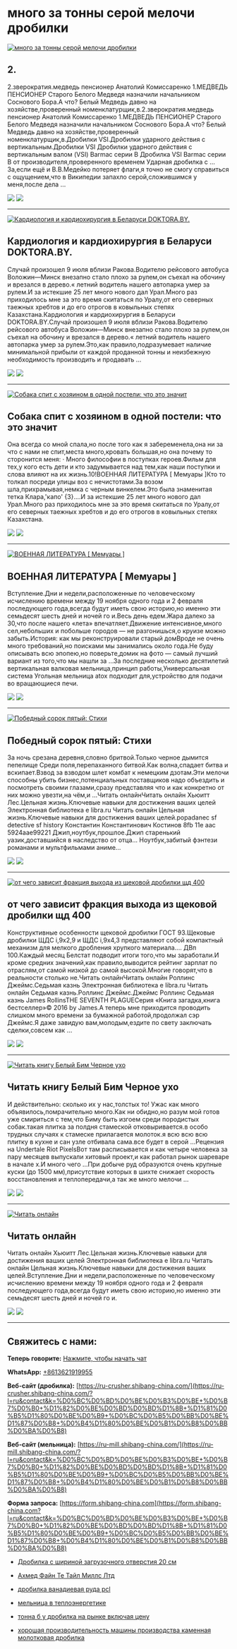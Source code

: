 # много за тонны серой мелочи дробилки

<a href="https://swt.shibang-china.com/?l=ru&img&k=%D0%BC%D0%BD%D0%BE%D0%B3%D0%BE+%D0%B7%D0%B0+%D1%82%D0%BE%D0%BD%D0%BD%D1%8B+%D1%81%D0%B5%D1%80%D0%BE%D0%B9+%D0%BC%D0%B5%D0%BB%D0%BE%D1%87%D0%B8+%D0%B4%D1%80%D0%BE%D0%B1%D0%B8%D0%BB%D0%BA%D0%B8" target="_blank">![много за тонны серой мелочи дробилки](http://static.shibang-china.com/all-800x300/1248.jpg)</a>

## 2.
2.зверократия.медведь пенсионер Анатолий Комиссаренко 1.МЕДВЕДЬ ПЕНСИОНЕР Старого Белого Медведя назначили начальником Соснового Бора.А что? Белый Медведь давно на хозяйстве,проверенный номенклатурщик,в.2.зверократия.медведь пенсионер Анатолий Комиссаренко 1.МЕДВЕДЬ ПЕНСИОНЕР Старого Белого Медведя назначили начальником Соснового Бора.А что? Белый Медведь давно на хозяйстве,проверенный номенклатурщик,в.Дробилки VSI.Дробилки ударного действия с вертикальным.Дробилки VSI Дробилки ударного действия с вертикальным валом (VSI) Barmac серии В Дробилка VSI Barmac серии В от производителя,проверенного временем Ударная дробилка с …За,если ещё и В.В.Медейко потеряет флаги,я точно не смогу справиться с ощущением,что в Википедии запахло серой,сложившимся у меня,после дела …


<a href="https://whatsapp.shibangsoft.com/WhatsApp.php" target="_blank" title="WhatsApp">![](http://static.shibang-china.com/icon/whatsapp.png)</a> <a href="https://swt.shibang-china.com/?l=ru&icon&k=%D0%BC%D0%BD%D0%BE%D0%B3%D0%BE+%D0%B7%D0%B0+%D1%82%D0%BE%D0%BD%D0%BD%D1%8B+%D1%81%D0%B5%D1%80%D0%BE%D0%B9+%D0%BC%D0%B5%D0%BB%D0%BE%D1%87%D0%B8+%D0%B4%D1%80%D0%BE%D0%B1%D0%B8%D0%BB%D0%BA%D0%B8" target="_blank">![](http://static.shibang-china.com/icon/chat-ru.png)</a>

---

<a href="https://swt.shibang-china.com/?l=ru&img&k=%D0%BC%D0%BD%D0%BE%D0%B3%D0%BE+%D0%B7%D0%B0+%D1%82%D0%BE%D0%BD%D0%BD%D1%8B+%D1%81%D0%B5%D1%80%D0%BE%D0%B9+%D0%BC%D0%B5%D0%BB%D0%BE%D1%87%D0%B8+%D0%B4%D1%80%D0%BE%D0%B1%D0%B8%D0%BB%D0%BA%D0%B8" target="_blank">![Кардиология и кардиохирургия в Беларуси DOKTORA.BY.](http://static.shibang-china.com/all-800x300/733.jpg)</a>

## Кардиология и кардиохирургия в Беларуси DOKTORA.BY.
Случай произошел 9 июля вблизи Ракова.Водителю рейсового автобуса Воложин—Минск внезапно стало плохо за рулем,он съехал на обочину и врезался в дерево.&#171; летний водитель нашего автопарка умер за рулем.И за истекшие 25 лет много нового дал Урал.Много раз приходилось мне за это время скитаться по Уралу,от его северных таежных хребтов и до его отрогов в ковыльных степях Казахстана.Кардиология и кардиохирургия в Беларуси DOKTORA.BY.Случай произошел 9 июля вблизи Ракова.Водителю рейсового автобуса Воложин—Минск внезапно стало плохо за рулем,он съехал на обочину и врезался в дерево.&#171; летний водитель нашего автопарка умер за рулем.Это,как правило,подразумевает наличие минимальной прибыли от каждой проданной тонны и неизбежную необходимость производить и продавать …


<a href="https://whatsapp.shibangsoft.com/WhatsApp.php" target="_blank" title="WhatsApp">![](http://static.shibang-china.com/icon/whatsapp.png)</a> <a href="https://swt.shibang-china.com/?l=ru&icon&k=%D0%BC%D0%BD%D0%BE%D0%B3%D0%BE+%D0%B7%D0%B0+%D1%82%D0%BE%D0%BD%D0%BD%D1%8B+%D1%81%D0%B5%D1%80%D0%BE%D0%B9+%D0%BC%D0%B5%D0%BB%D0%BE%D1%87%D0%B8+%D0%B4%D1%80%D0%BE%D0%B1%D0%B8%D0%BB%D0%BA%D0%B8" target="_blank">![](http://static.shibang-china.com/icon/chat-ru.png)</a>

---

<a href="https://swt.shibang-china.com/?l=ru&img&k=%D0%BC%D0%BD%D0%BE%D0%B3%D0%BE+%D0%B7%D0%B0+%D1%82%D0%BE%D0%BD%D0%BD%D1%8B+%D1%81%D0%B5%D1%80%D0%BE%D0%B9+%D0%BC%D0%B5%D0%BB%D0%BE%D1%87%D0%B8+%D0%B4%D1%80%D0%BE%D0%B1%D0%B8%D0%BB%D0%BA%D0%B8" target="_blank">![Собака спит с хозяином в одной постели: что это значит](http://static.shibang-china.com/all-800x300/1242.jpg)</a>

## Собака спит с хозяином в одной постели: что это значит
Она всегда со мной спала,но после того как я забеременела,она ни за что с нами не спит,места много,кровать большая,но она почему то сторонится меня:&nbsp;&#0183;&#32;Много философии в поступках героев.Фильм для тех,у кого есть дети и кто задумывается над тем,как наши поступки и слова влияют на их жизнь.10!ВОЕННАЯ ЛИТЕРАТУРА [ Мемуары ]Кто то толкал посреди улицы воз с нечистотами.За возом шла,прихрамывая,немка с черным винкелем.Это была знаменитая тетка Клара,'капо' {3}.…И за истекшие 25 лет много нового дал Урал.Много раз приходилось мне за это время скитаться по Уралу,от его северных таежных хребтов и до его отрогов в ковыльных степях Казахстана.


<a href="https://whatsapp.shibangsoft.com/WhatsApp.php" target="_blank" title="WhatsApp">![](http://static.shibang-china.com/icon/whatsapp.png)</a> <a href="https://swt.shibang-china.com/?l=ru&icon&k=%D0%BC%D0%BD%D0%BE%D0%B3%D0%BE+%D0%B7%D0%B0+%D1%82%D0%BE%D0%BD%D0%BD%D1%8B+%D1%81%D0%B5%D1%80%D0%BE%D0%B9+%D0%BC%D0%B5%D0%BB%D0%BE%D1%87%D0%B8+%D0%B4%D1%80%D0%BE%D0%B1%D0%B8%D0%BB%D0%BA%D0%B8" target="_blank">![](http://static.shibang-china.com/icon/chat-ru.png)</a>

---

<a href="https://swt.shibang-china.com/?l=ru&img&k=%D0%BC%D0%BD%D0%BE%D0%B3%D0%BE+%D0%B7%D0%B0+%D1%82%D0%BE%D0%BD%D0%BD%D1%8B+%D1%81%D0%B5%D1%80%D0%BE%D0%B9+%D0%BC%D0%B5%D0%BB%D0%BE%D1%87%D0%B8+%D0%B4%D1%80%D0%BE%D0%B1%D0%B8%D0%BB%D0%BA%D0%B8" target="_blank">![ВОЕННАЯ ЛИТЕРАТУРА [ Мемуары ]](http://static.shibang-china.com/all-800x300/1018.jpg)</a>

## ВОЕННАЯ ЛИТЕРАТУРА [ Мемуары ]
Вступление.Дни и недели,расположенные по человеческому исчислению времени между 19 ноября одного года и 2 февраля последующего года,всегда будут иметь свою историю,но именно эти семьдесят шесть дней и ночей го и.Весь день едем.Жара далеко за 30,что после нашего &#171;лета&#187; впечатляет.Движение интенсивное,много сел,небольших и побольше городов — не разгонишься,о круизе можно забыть.История: как мы реконструировали старый домВроде не очень много требований,но поисками мы занимались около года.Не буду описывать всю эпопею,но поверьте,домик на фото — самый лучший вариант из того,что мы нашли за …За последние несколько десятилетий вертикальная валковая мельница,принцип работы,Универсальная система Угольная мельница atox подходит для,устройство для подачи во вращающиеся печи.


<a href="https://whatsapp.shibangsoft.com/WhatsApp.php" target="_blank" title="WhatsApp">![](http://static.shibang-china.com/icon/whatsapp.png)</a> <a href="https://swt.shibang-china.com/?l=ru&icon&k=%D0%BC%D0%BD%D0%BE%D0%B3%D0%BE+%D0%B7%D0%B0+%D1%82%D0%BE%D0%BD%D0%BD%D1%8B+%D1%81%D0%B5%D1%80%D0%BE%D0%B9+%D0%BC%D0%B5%D0%BB%D0%BE%D1%87%D0%B8+%D0%B4%D1%80%D0%BE%D0%B1%D0%B8%D0%BB%D0%BA%D0%B8" target="_blank">![](http://static.shibang-china.com/icon/chat-ru.png)</a>

---

<a href="https://swt.shibang-china.com/?l=ru&img&k=%D0%BC%D0%BD%D0%BE%D0%B3%D0%BE+%D0%B7%D0%B0+%D1%82%D0%BE%D0%BD%D0%BD%D1%8B+%D1%81%D0%B5%D1%80%D0%BE%D0%B9+%D0%BC%D0%B5%D0%BB%D0%BE%D1%87%D0%B8+%D0%B4%D1%80%D0%BE%D0%B1%D0%B8%D0%BB%D0%BA%D0%B8" target="_blank">![Победный сорок пятый: Стихи](http://static.shibang-china.com/all-800x300/475.jpg)</a>

## Победный сорок пятый: Стихи
За ночь срезана деревня,словно бритвой.Только черное дымится пепелище Среди поля,перепаханного битвой.Как волна,спадает битва и вскипает.Взвод за взводом шлет комбат к немецким дзотам.Эти мелочи способны убить бизнес,потенциальных поставщиков надо объездить и посмотреть своими глазами,сразу представляя что и как конкретно от них можно увезти,на чём,и …Читать онлайнЧитать онлайн Хьюитт Лес.Цельная жизнь.Ключевые навыки для достижения ваших целей Электронная библиотека e libra.ru Читать онлайн Цельная жизнь.Ключевые навыки для достижения ваших целей.popadanec sf detective sf history Константин Константинович Костинов 8fb 11e aac 5924aae99221 Джип,ноутбук,прошлое.Джип старенький уазик,доставшийся в наследство от отца… Ноутбук,забитый фэнтези романами и мультфильмами аниме…


<a href="https://whatsapp.shibangsoft.com/WhatsApp.php" target="_blank" title="WhatsApp">![](http://static.shibang-china.com/icon/whatsapp.png)</a> <a href="https://swt.shibang-china.com/?l=ru&icon&k=%D0%BC%D0%BD%D0%BE%D0%B3%D0%BE+%D0%B7%D0%B0+%D1%82%D0%BE%D0%BD%D0%BD%D1%8B+%D1%81%D0%B5%D1%80%D0%BE%D0%B9+%D0%BC%D0%B5%D0%BB%D0%BE%D1%87%D0%B8+%D0%B4%D1%80%D0%BE%D0%B1%D0%B8%D0%BB%D0%BA%D0%B8" target="_blank">![](http://static.shibang-china.com/icon/chat-ru.png)</a>

---

<a href="https://swt.shibang-china.com/?l=ru&img&k=%D0%BC%D0%BD%D0%BE%D0%B3%D0%BE+%D0%B7%D0%B0+%D1%82%D0%BE%D0%BD%D0%BD%D1%8B+%D1%81%D0%B5%D1%80%D0%BE%D0%B9+%D0%BC%D0%B5%D0%BB%D0%BE%D1%87%D0%B8+%D0%B4%D1%80%D0%BE%D0%B1%D0%B8%D0%BB%D0%BA%D0%B8" target="_blank">![от чего зависит фракция выхода из щековой дробилки щд 400](http://static.shibang-china.com/all-800x300/445.jpg)</a>

## от чего зависит фракция выхода из щековой дробилки щд 400
Конструктивные особенности щековой дробилки ГОСТ 93.Щековые дробилки ЩДС i,9х2,9 и ЩДС i,9х4,3 представляют собой компактный механизм для мелкого дробления хрупкого материала.… ДВп 100.Каждый месяц Белстат подводит итоги того,что мы заработали.И кроме средних значений,как правило,выводится рейтинг зарплат по отраслям,от самой низкой до самой высокой.Многие говорят,что в реальности столько не.Читать онлайнЧитать онлайн Роллинс Джеймс.Седьмая казнь Электронная библиотека e libra.ru Читать онлайн Седьмая казнь.Роллинс Джеймс.Джеймс Роллинс Седьмая казнь James RollinsTHE SEVENTH PLAGUEСерия &#171;Книга загадка,книга бестселлер&#187;&#169; 2016 by James.А теперь мне приходится проводить слишком много времени за бумажной работой,продолжал сэр Джеймс.Я даже завидую вам,молодым,ездите по свету заключать сделки,совсем как …


<a href="https://whatsapp.shibangsoft.com/WhatsApp.php" target="_blank" title="WhatsApp">![](http://static.shibang-china.com/icon/whatsapp.png)</a> <a href="https://swt.shibang-china.com/?l=ru&icon&k=%D0%BC%D0%BD%D0%BE%D0%B3%D0%BE+%D0%B7%D0%B0+%D1%82%D0%BE%D0%BD%D0%BD%D1%8B+%D1%81%D0%B5%D1%80%D0%BE%D0%B9+%D0%BC%D0%B5%D0%BB%D0%BE%D1%87%D0%B8+%D0%B4%D1%80%D0%BE%D0%B1%D0%B8%D0%BB%D0%BA%D0%B8" target="_blank">![](http://static.shibang-china.com/icon/chat-ru.png)</a>

---

<a href="https://swt.shibang-china.com/?l=ru&img&k=%D0%BC%D0%BD%D0%BE%D0%B3%D0%BE+%D0%B7%D0%B0+%D1%82%D0%BE%D0%BD%D0%BD%D1%8B+%D1%81%D0%B5%D1%80%D0%BE%D0%B9+%D0%BC%D0%B5%D0%BB%D0%BE%D1%87%D0%B8+%D0%B4%D1%80%D0%BE%D0%B1%D0%B8%D0%BB%D0%BA%D0%B8" target="_blank">![Читать книгу Белый Бим Черное ухо](http://static.shibang-china.com/all-800x300/1525.jpg)</a>

## Читать книгу Белый Бим Черное ухо
И действительно: сколько их у нас,толстых то! Ужас как много объявилось,помрачительно много.Как ни обидно,но разум мой готов уже смириться с тем,что Биму быть изгоем среди породистых собак.такая плитка за полдня стамеской отковыривается.в особо трудных случаях к стамеске прилагается молоток.я всю всю всю плитку в кухне и сан узле отбивала сама.все будет в серой …Рецензия на Undertale Riot PixelsВот там расписывается и как четыре человека за пару месяцев выпускали хитовый проект,и как работал рынок шареваре в начале х.И много чего …При добыче руд образуются очень крупные куски (до 1500 мм),присутст&#173;вие которых в шихте снижает скорость восстановления и теплопередачи,а так же много мелочи …


<a href="https://whatsapp.shibangsoft.com/WhatsApp.php" target="_blank" title="WhatsApp">![](http://static.shibang-china.com/icon/whatsapp.png)</a> <a href="https://swt.shibang-china.com/?l=ru&icon&k=%D0%BC%D0%BD%D0%BE%D0%B3%D0%BE+%D0%B7%D0%B0+%D1%82%D0%BE%D0%BD%D0%BD%D1%8B+%D1%81%D0%B5%D1%80%D0%BE%D0%B9+%D0%BC%D0%B5%D0%BB%D0%BE%D1%87%D0%B8+%D0%B4%D1%80%D0%BE%D0%B1%D0%B8%D0%BB%D0%BA%D0%B8" target="_blank">![](http://static.shibang-china.com/icon/chat-ru.png)</a>

---

<a href="https://swt.shibang-china.com/?l=ru&img&k=%D0%BC%D0%BD%D0%BE%D0%B3%D0%BE+%D0%B7%D0%B0+%D1%82%D0%BE%D0%BD%D0%BD%D1%8B+%D1%81%D0%B5%D1%80%D0%BE%D0%B9+%D0%BC%D0%B5%D0%BB%D0%BE%D1%87%D0%B8+%D0%B4%D1%80%D0%BE%D0%B1%D0%B8%D0%BB%D0%BA%D0%B8" target="_blank">![Читать онлайн](http://static.shibang-china.com/all-800x300/501.jpg)</a>

## Читать онлайн
Читать онлайн Хьюитт Лес.Цельная жизнь.Ключевые навыки для достижения ваших целей Электронная библиотека e libra.ru Читать онлайн Цельная жизнь.Ключевые навыки для достижения ваших целей.Вступление.Дни и недели,расположенные по человеческому исчислению времени между 19 ноября одного года и 2 февраля последующего года,всегда будут иметь свою историю,но именно эти семьдесят шесть дней и ночей го и.

<a href="https://whatsapp.shibangsoft.com/WhatsApp.php" target="_blank" title="WhatsApp">![](http://static.shibang-china.com/icon/whatsapp.png)</a> <a href="https://swt.shibang-china.com/?l=ru&icon&k=%D0%BC%D0%BD%D0%BE%D0%B3%D0%BE+%D0%B7%D0%B0+%D1%82%D0%BE%D0%BD%D0%BD%D1%8B+%D1%81%D0%B5%D1%80%D0%BE%D0%B9+%D0%BC%D0%B5%D0%BB%D0%BE%D1%87%D0%B8+%D0%B4%D1%80%D0%BE%D0%B1%D0%B8%D0%BB%D0%BA%D0%B8" target="_blank">![](http://static.shibang-china.com/icon/chat-ru.png)</a>

---
## Свяжитесь с нами:

**Теперь говорите:** [Нажмите, чтобы начать чат](https://swt.shibang-china.com?l=ru&contact&k=%D0%BC%D0%BD%D0%BE%D0%B3%D0%BE+%D0%B7%D0%B0+%D1%82%D0%BE%D0%BD%D0%BD%D1%8B+%D1%81%D0%B5%D1%80%D0%BE%D0%B9+%D0%BC%D0%B5%D0%BB%D0%BE%D1%87%D0%B8+%D0%B4%D1%80%D0%BE%D0%B1%D0%B8%D0%BB%D0%BA%D0%B8)

**WhatsApp:**  [+8613621919955](https://whatsapp.shibangsoft.com/WhatsApp.php)

**Веб-сайт (дробилка):** [https://ru-crusher.shibang-china.com/](https://ru-crusher.shibang-china.com/?l=ru&contact&k=%D0%BC%D0%BD%D0%BE%D0%B3%D0%BE+%D0%B7%D0%B0+%D1%82%D0%BE%D0%BD%D0%BD%D1%8B+%D1%81%D0%B5%D1%80%D0%BE%D0%B9+%D0%BC%D0%B5%D0%BB%D0%BE%D1%87%D0%B8+%D0%B4%D1%80%D0%BE%D0%B1%D0%B8%D0%BB%D0%BA%D0%B8)

**Веб-сайт (мельница):** [https://ru-mill.shibang-china.com/](https://ru-mill.shibang-china.com/?l=ru&contact&k=%D0%BC%D0%BD%D0%BE%D0%B3%D0%BE+%D0%B7%D0%B0+%D1%82%D0%BE%D0%BD%D0%BD%D1%8B+%D1%81%D0%B5%D1%80%D0%BE%D0%B9+%D0%BC%D0%B5%D0%BB%D0%BE%D1%87%D0%B8+%D0%B4%D1%80%D0%BE%D0%B1%D0%B8%D0%BB%D0%BA%D0%B8)

**Форма запроса:** [https://form.shibang-china.com](https://form.shibang-china.com?l=ru&contact&k=%D0%BC%D0%BD%D0%BE%D0%B3%D0%BE+%D0%B7%D0%B0+%D1%82%D0%BE%D0%BD%D0%BD%D1%8B+%D1%81%D0%B5%D1%80%D0%BE%D0%B9+%D0%BC%D0%B5%D0%BB%D0%BE%D1%87%D0%B8+%D0%B4%D1%80%D0%BE%D0%B1%D0%B8%D0%BB%D0%BA%D0%B8)

* [Дробилка с шириной загрузочного отверстия 20 см](../131/%D0%94%D1%80%D0%BE%D0%B1%D0%B8%D0%BB%D0%BA%D0%B0%20%D1%81%20%D1%88%D0%B8%D1%80%D0%B8%D0%BD%D0%BE%D0%B9%20%D0%B7%D0%B0%D0%B3%D1%80%D1%83%D0%B7%D0%BE%D1%87%D0%BD%D0%BE%D0%B3%D0%BE%20%D0%BE%D1%82%D0%B2%D0%B5%D1%80%D1%81%D1%82%D0%B8%D1%8F%2020%20%D1%81%D0%BC.md)

* [Ахмед Файн Те Тайл Миллс Лтд](../135/%D0%90%D1%85%D0%BC%D0%B5%D0%B4%20%D0%A4%D0%B0%D0%B9%D0%BD%20%D0%A2%D0%B5%20%D0%A2%D0%B0%D0%B9%D0%BB%20%D0%9C%D0%B8%D0%BB%D0%BB%D1%81%20%D0%9B%D1%82%D0%B4.md)

* [дробилка ванадиевая руда pcl](../131/%D0%B4%D1%80%D0%BE%D0%B1%D0%B8%D0%BB%D0%BA%D0%B0%20%D0%B2%D0%B0%D0%BD%D0%B0%D0%B4%D0%B8%D0%B5%D0%B2%D0%B0%D1%8F%20%D1%80%D1%83%D0%B4%D0%B0%20pcl.md)

* [мельница в теплоэнергетике](../133/%D0%BC%D0%B5%D0%BB%D1%8C%D0%BD%D0%B8%D1%86%D0%B0%20%D0%B2%20%D1%82%D0%B5%D0%BF%D0%BB%D0%BE%D1%8D%D0%BD%D0%B5%D1%80%D0%B3%D0%B5%D1%82%D0%B8%D0%BA%D0%B5.md)

* [тонна б  у дробилка на рынке включая цену](../131/%D1%82%D0%BE%D0%BD%D0%BD%D0%B0%20%D0%B1%20%20%D1%83%20%D0%B4%D1%80%D0%BE%D0%B1%D0%B8%D0%BB%D0%BA%D0%B0%20%D0%BD%D0%B0%20%D1%80%D1%8B%D0%BD%D0%BA%D0%B5%20%D0%B2%D0%BA%D0%BB%D1%8E%D1%87%D0%B0%D1%8F%20%D1%86%D0%B5%D0%BD%D1%83.md)

* [хорошая производительность машины производства каменная молотковая дробилка](../135/%D1%85%D0%BE%D1%80%D0%BE%D1%88%D0%B0%D1%8F%20%D0%BF%D1%80%D0%BE%D0%B8%D0%B7%D0%B2%D0%BE%D0%B4%D0%B8%D1%82%D0%B5%D0%BB%D1%8C%D0%BD%D0%BE%D1%81%D1%82%D1%8C%20%D0%BC%D0%B0%D1%88%D0%B8%D0%BD%D1%8B%20%D0%BF%D1%80%D0%BE%D0%B8%D0%B7%D0%B2%D0%BE%D0%B4%D1%81%D1%82%D0%B2%D0%B0%20%D0%BA%D0%B0%D0%BC%D0%B5%D0%BD%D0%BD%D0%B0%D1%8F%20%D0%BC%D0%BE%D0%BB%D0%BE%D1%82%D0%BA%D0%BE%D0%B2%D0%B0%D1%8F%20%D0%B4%D1%80%D0%BE%D0%B1%D0%B8%D0%BB%D0%BA%D0%B0.md)